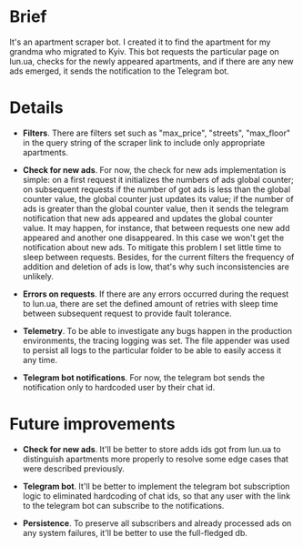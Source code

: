 # Brief
It's an apartment scraper bot. I created it to find the apartment for my grandma who migrated to Kyiv.
This bot requests the particular page on lun.ua, checks for the newly appeared apartments, 
and if there are any new ads emerged, it sends the notification to the Telegram bot.

# Details 
- **Filters**. There are filters set such as "max_price", "streets", "max_floor" in the query string 
of the scraper link to include only appropriate apartments.

- **Check for new ads**. For now, the check for new ads implementation is simple: on a first request 
it initializes the numbers of ads global counter; on subsequent requests if the number of got ads is less than
the global counter value, the global counter just updates its value; if the number of ads is greater than
the global counter value, then it sends the telegram notification that new ads appeared and updates the global
counter value. It may happen, for instance, that between requests one new add appeared and another one disappeared.
In this case we won't get the notification about new ads. To mitigate this problem I set little time to sleep between
requests. Besides, for the current filters the frequency of addition and deletion of ads is low, that's why such
inconsistencies are unlikely.

- **Errors on requests**. If there are any errors occurred during the request to lun.ua, there are set the defined 
amount of retries with sleep time between subsequent request to provide fault tolerance.

- **Telemetry**. To be able to investigate any bugs happen in the production environments, the tracing logging was set.
The file appender was used to persist all logs to the particular folder to be able to easily access it any time.

- **Telegram bot notifications**. For now, the telegram bot sends the notification only to hardcoded user by their chat id.

# Future improvements
- **Check for new ads**. It'll be better to store adds ids got from lun.ua to distinguish apartments more properly to 
resolve some edge cases that were described previously. 

- **Telegram bot**. It'll be better to implement the telegram bot subscription logic to eliminated hardcoding of chat ids,
so that any user with the link to the telegram bot can subscribe to the notifications.

- **Persistence**. To preserve all subscribers and already processed ads on any system failures, it'll be better to use
the full-fledged db.